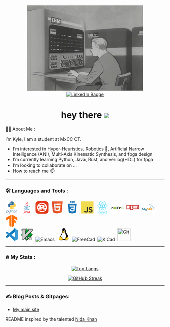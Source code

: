 <div id="header" align="center">
  <img src="https://raw.githubusercontent.com/KyleGortych/KyleGortych/main/githubprofile.gif">
  <div id="badges">
    <a href="your-linkedin-URL">
      <img src="https://img.shields.io/badge/LinkedIn-white?style=plastic&logo=linkedin&logoColor=blue" height="20" alt="LinkedIn Badge"/>
    </a>
  </div>
  <h1>
  hey there
  <img src="https://media.giphy.com/media/hvRJCLFzcasrR4ia7z/giphy.gif" width="30px"/>
  </h1>
</div>

:man_technologist: About Me :

I’m Kyle, I am a student at MxCC CT.
- I’m interested in Hyper-Heuristics, Robotics :robot:, Artificial Narrow Intelligence (ANI), Multi-Axis Kinematic Synthesis, and fpga
design
- I’m currently learning Python, Java, Rust, and verilog(HDL) for fpga
- I’m looking to collaborate on ...
- How to reach me <a href="your-gmail-link?">:mailbox:</a>

---

### :hammer_and_wrench: Languages and Tools :
<div>
  <img src="https://github.com/devicons/devicon/blob/master/icons/python/python-original-wordmark.svg" title="Python" alt="Python" width="40" height="40"/>&nbsp;
  <img src="https://github.com/devicons/devicon/blob/master/icons/java/java-original-wordmark.svg" title="Java" alt="Java" width="40" height="40"/>&nbsp;
  <img src="https://github.com/tandpfun/skill-icons/blob/main/icons/Rust.svg" title="Rust" alt="Rust" width="40" height="40"/>&nbsp;
  <img src="https://github.com/devicons/devicon/blob/master/icons/html5/html5-original.svg" title="HTML5" alt="HTML" width="40" height="40"/>&nbsp;
  <img src="https://github.com/devicons/devicon/blob/master/icons/css3/css3-plain-wordmark.svg"  title="CSS3" alt="CSS" width="40" height="40"/>&nbsp;
  <img src="https://github.com/devicons/devicon/blob/master/icons/javascript/javascript-original.svg" title="JavaScript" alt="JavaScript" width="40" height="40"/>&nbsp;
  <img src="https://github.com/devicons/devicon/blob/master/icons/react/react-original-wordmark.svg" title="React" alt="React" width="40" height="40"/>&nbsp;
  <img src="https://github.com/devicons/devicon/blob/master/icons/nodejs/nodejs-original-wordmark.svg" title="NodeJS" alt="NodeJS" width="40" height="40"/>&nbsp;
  <img src="https://github.com/devicons/devicon/blob/master/icons/npm/npm-original-wordmark.svg" title="npm" alt="npm" width="40" height="40"/>&nbsp;
  <img src="https://github.com/devicons/devicon/blob/master/icons/mysql/mysql-original-wordmark.svg" title="MySQL"  alt="MySQL" width="40" height="40"/>&nbsp;
  <img src="https://github.com/devicons/devicon/blob/master/icons/tensorflow/tensorflow-original.svg" title="TensorFlow" **alt="TensorFlow" width="40" height="40"/>
</div>
<div>
  <img src="https://github.com/devicons/devicon/blob/master/icons/vscode/vscode-original.svg" title="vscode" alt="vscode" width="40" height="40"/>&nbsp;
  <img src="https://github.com/devicons/devicon/blob/master/icons/vim/vim-original.svg" title="Vim" alt="Vim" width="40" height="40"/>&nbsp;
  <img src="https://upload.wikimedia.org/wikipedia/commons/5/5f/Emacs-logo.svg" title="Emacs" alt="Emacs" width="40" height="40"/>&nbsp;
  <img src="https://github.com/devicons/devicon/blob/master/icons/linux/linux-original.svg" title="Linux" alt="Linux" width="40" height="40"/>&nbsp;
  <img src="https://upload.wikimedia.org/wikipedia/commons/f/f7/FreeCAD-logo.svg" title="FreeCad" alt="FreeCad" width="40" height="40"/>&nbsp;
  <img src="https://upload.wikimedia.org/wikipedia/commons/5/59/KiCad-Logo.svg" title="KiCad" alt="KiCad" width="80" height="40"/>&nbsp;
  <img src="https://upload.wikimedia.org/wikipedia/commons/3/3f/Git_icon.svg" title="Git" **alt="Git" width="40" height="40"/>
</div>

---

### :fire: My Stats :

<div align="center">
  
  [![Top Langs](https://github-readme-stats.vercel.app/api/top-langs/?username=KyleGortych&theme=dark&layout=compact&langs_count=10)](https://github.com/anuraghazra/github-readme-stats)

  [![GitHub Streak](http://github-readme-streak-stats.herokuapp.com?user=KyleGortych&theme=dark&date_format=M%20j%5B%2C%20Y%5D)](https://git.io/streak-stats)
</div>

---

### :writing_hand: Blog Posts & Gitpages:

- <a href="https://kylegortych.github.io/">My main site</a>

README inspired by the talented <a href="https://www.sitepoint.com/github-profile-readme/">Nida Khan</a>

<!---
KyleGortych/KyleGortych is a ✨ special ✨ repository because its `README.md` (this file) appears on your GitHub profile.
You can click the Preview link to take a look at your changes.
--->
